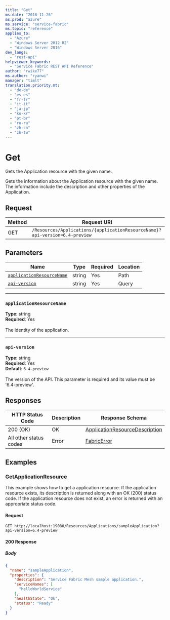```yaml
---
title: "Get"
ms.date: "2018-11-26"
ms.prod: "azure"
ms.service: "service-fabric"
ms.topic: "reference"
applies_to: 
  - "Azure"
  - "Windows Server 2012 R2"
  - "Windows Server 2016"
dev_langs: 
  - "rest-api"
helpviewer_keywords: 
  - "Service Fabric REST API Reference"
author: "rwike77"
ms.author: "ryanwi"
manager: "timlt"
translation.priority.mt: 
  - "de-de"
  - "es-es"
  - "fr-fr"
  - "it-it"
  - "ja-jp"
  - "ko-kr"
  - "pt-br"
  - "ru-ru"
  - "zh-cn"
  - "zh-tw"
---
```

# Get
Gets the Application resource with the given name.

Gets the information about the Application resource with the given name. The information include the description and other properties of the Application.

## Request
| Method | Request URI |
| ------ | ----------- |
| GET | `/Resources/Applications/{applicationResourceName}?api-version=6.4-preview` |


## Parameters
| Name | Type | Required | Location |
| --- | --- | --- | --- |
| [`applicationResourceName`](#applicationresourcename) | string | Yes | Path |
| [`api-version`](#api-version) | string | Yes | Query |

____
### `applicationResourceName`
__Type__: string <br/>
__Required__: Yes<br/>
<br/>
The identity of the application.

____
### `api-version`
__Type__: string <br/>
__Required__: Yes<br/>
__Default__: `6.4-preview` <br/>
<br/>
The version of the API. This parameter is required and its value must be '6.4-preview'.


## Responses

| HTTP Status Code | Description | Response Schema |
| --- | --- | --- |
| 200 (OK) | OK<br/> | [ApplicationResourceDescription](sfclient-v64-model-applicationresourcedescription.md) |
| All other status codes | Error<br/> | [FabricError](sfclient-v64-model-fabricerror.md) |

## Examples

### GetApplicationResource

This example shows how to get a application resource. If the application resource exists, its description is returned along with an OK (200) status code. If the application resource does not exist, an error is returned with an appropriate status code.

#### Request
```
GET http://localhost:19080/Resources/Applications/sampleApplication?api-version=6.4-preview
```

#### 200 Response
##### Body
```json
{
  "name": "sampleApplication",
  "properties": {
    "description": "Service Fabric Mesh sample application.",
    "serviceNames": [
      "helloWorldService"
    ],
    "healthState": "Ok",
    "status": "Ready"
  }
}
```

